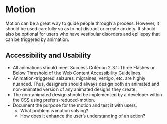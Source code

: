 # Motion

Motion can be a great way to guide people through a process. However, it should be used carefully so as to not distract or create anxiety. It should also be optional for users who have vestibular disorders and eplilepsy that can be triggered by animation. 

## Accessibility and Usability

- All animations should meet Success Criterion 2.3.1: Three Flashes or Below Threshold of the Web Content Accessibility Guidelines.
- Animation-triggered seizures, migraines, vertigo, etc. are highly nuanced. Thus, designers should always design both an animated and non-animated version of any animated designs they create. 
- The non-animated design should be implemented by a developer within the CSS using prefers-reduced-motion. 
- Document the purpose for the motion and test it with users.
  - What problem is motion solving?
  - How does it enhance the user’s understanding of an action?

